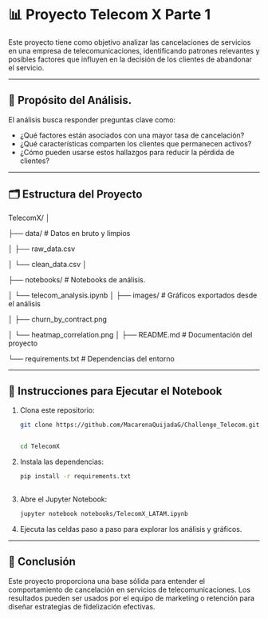 # 📊 Proyecto Telecom X Parte 1

Este proyecto tiene como objetivo analizar las cancelaciones de servicios en una empresa de telecomunicaciones, identificando patrones relevantes y posibles factores que influyen en la decisión de los clientes de abandonar el servicio.

  
---

## 🎯 Propósito del Análisis.  

El análisis busca responder preguntas clave como:

- ¿Qué factores están asociados con una mayor tasa de cancelación?
- ¿Qué características comparten los clientes que permanecen activos?
- ¿Cómo pueden usarse estos hallazgos para reducir la pérdida de clientes?

---

## 🗂️ Estructura del Proyecto

TelecomX/
│

├── data/ # Datos en bruto y limpios

│ ├── raw_data.csv

│ └── clean_data.csv
│

├── notebooks/ # Notebooks de análisis. 

│ └── telecom_analysis.ipynb
│
├── 
   images/ # Gráficos exportados desde el análisis

│ ├── churn_by_contract.png

│ └── heatmap_correlation.png
│
├── 
   README.md # Documentación del proyecto

└── requirements.txt # Dependencias del entorno

---


## 🧪 Instrucciones para Ejecutar el Notebook

1. Clona este repositorio:
   ```bash
   git clone https://github.com/MacarenaQuijadaG/Challenge_Telecom.git


   cd TelecomX
   
2. Instala las dependencias:
   ```bash
   pip install -r requirements.txt
  
3. Abre el Jupyter Notebook:

   ```bash
   jupyter notebook notebooks/TelecomX_LATAM.ipynb

4. Ejecuta las celdas paso a paso para explorar los análisis y gráficos.

---
## 🧠 Conclusión
Este proyecto proporciona una base sólida para entender el comportamiento de cancelación en servicios de telecomunicaciones. Los resultados pueden ser usados por el equipo de marketing o retención para diseñar estrategias de fidelización efectivas.


